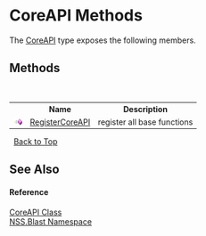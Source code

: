 # CoreAPI Methods
 

The <a href="7bedb79d-3cd2-aac6-6689-f4e89d124dce">CoreAPI</a> type exposes the following members.


## Methods
&nbsp;<table><tr><th></th><th>Name</th><th>Description</th></tr><tr><td>![Public method](media/pubmethod.gif "Public method")</td><td><a href="25144589-aea2-5f57-48a5-b0c0aefb9e58">RegisterCoreAPI</a></td><td>
register all base functions</td></tr></table>&nbsp;
<a href="#coreapi-methods">Back to Top</a>

## See Also


#### Reference
<a href="7bedb79d-3cd2-aac6-6689-f4e89d124dce">CoreAPI Class</a><br /><a href="88b55311-4a89-0894-e27a-e157e443c7f7">NSS.Blast Namespace</a><br />